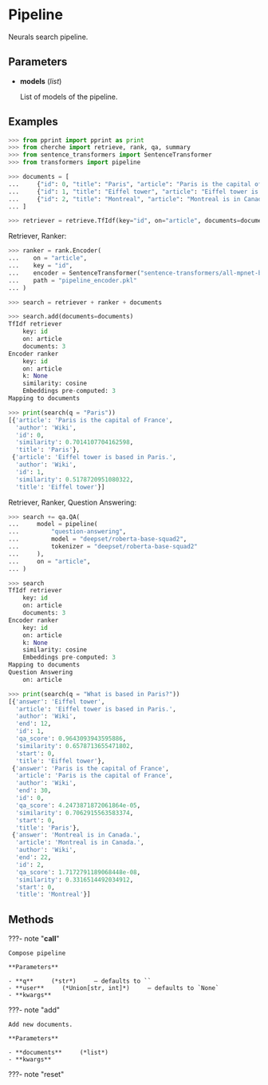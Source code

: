 # Pipeline

Neurals search pipeline.



## Parameters

- **models** (*list*)

    List of models of the pipeline.



## Examples

```python
>>> from pprint import pprint as print
>>> from cherche import retrieve, rank, qa, summary
>>> from sentence_transformers import SentenceTransformer
>>> from transformers import pipeline

>>> documents = [
...     {"id": 0, "title": "Paris", "article": "Paris is the capital of France", "author": "Wiki"},
...     {"id": 1, "title": "Eiffel tower", "article": "Eiffel tower is based in Paris.", "author": "Wiki"},
...     {"id": 2, "title": "Montreal", "article": "Montreal is in Canada.", "author": "Wiki"},
... ]

>>> retriever = retrieve.TfIdf(key="id", on="article", documents=documents)

```

Retriever, Ranker:
```python
>>> ranker = rank.Encoder(
...    on = "article",
...    key = "id",
...    encoder = SentenceTransformer("sentence-transformers/all-mpnet-base-v2").encode,
...    path = "pipeline_encoder.pkl"
... )

>>> search = retriever + ranker + documents

>>> search.add(documents=documents)
TfIdf retriever
    key: id
    on: article
    documents: 3
Encoder ranker
    key: id
    on: article
    k: None
    similarity: cosine
    Embeddings pre-computed: 3
Mapping to documents

>>> print(search(q = "Paris"))
[{'article': 'Paris is the capital of France',
  'author': 'Wiki',
  'id': 0,
  'similarity': 0.7014107704162598,
  'title': 'Paris'},
 {'article': 'Eiffel tower is based in Paris.',
  'author': 'Wiki',
  'id': 1,
  'similarity': 0.5178720951080322,
  'title': 'Eiffel tower'}]

```

Retriever, Ranker, Question Answering:
```python
>>> search += qa.QA(
...     model = pipeline(
...         "question-answering",
...         model = "deepset/roberta-base-squad2",
...         tokenizer = "deepset/roberta-base-squad2"
...     ),
...     on = "article",
... )

>>> search
TfIdf retriever
    key: id
    on: article
    documents: 3
Encoder ranker
    key: id
    on: article
    k: None
    similarity: cosine
    Embeddings pre-computed: 3
Mapping to documents
Question Answering
    on: article

>>> print(search(q = "What is based in Paris?"))
[{'answer': 'Eiffel tower',
  'article': 'Eiffel tower is based in Paris.',
  'author': 'Wiki',
  'end': 12,
  'id': 1,
  'qa_score': 0.9643093943595886,
  'similarity': 0.6578713655471802,
  'start': 0,
  'title': 'Eiffel tower'},
 {'answer': 'Paris is the capital of France',
  'article': 'Paris is the capital of France',
  'author': 'Wiki',
  'end': 30,
  'id': 0,
  'qa_score': 4.2473871872061864e-05,
  'similarity': 0.7062915563583374,
  'start': 0,
  'title': 'Paris'},
 {'answer': 'Montreal is in Canada.',
  'article': 'Montreal is in Canada.',
  'author': 'Wiki',
  'end': 22,
  'id': 2,
  'qa_score': 1.7172791189068448e-08,
  'similarity': 0.3316514492034912,
  'start': 0,
  'title': 'Montreal'}]
```

## Methods

???- note "__call__"

    Compose pipeline

    **Parameters**

    - **q**     (*str*)     – defaults to ``    
    - **user**     (*Union[str, int]*)     – defaults to `None`    
    - **kwargs**    
    
???- note "add"

    Add new documents.

    **Parameters**

    - **documents**     (*list*)    
    - **kwargs**    
    
???- note "reset"

